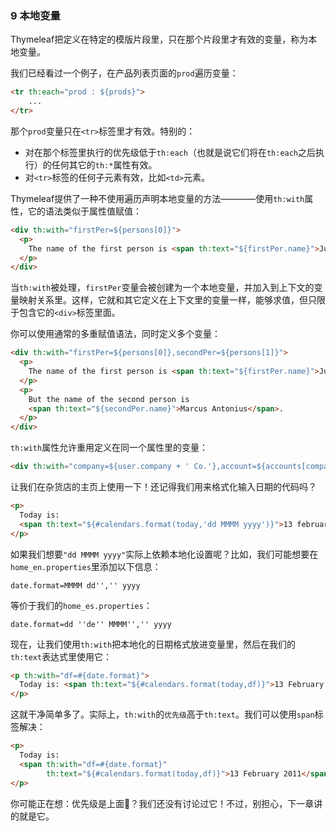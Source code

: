 ### 9 本地变量

Thymeleaf把定义在特定的模版片段里，只在那个片段里才有效的变量，称为本地变量。

我们已经看过一个例子，在产品列表页面的`prod`遍历变量：
```html
<tr th:each="prod : ${prods}">
    ...
</tr>
```
那个`prod`变量只在`<tr>`标签里才有效。特别的：

- 对在那个标签里执行的优先级低于`th:each`（也就是说它们将在`th:each`之后执行）的任何其它的`th:*`属性有效。
- 对`<tr>`标签的任何子元素有效，比如`<td>`元素。

Thymeleaf提供了一种不使用遍历声明本地变量的方法————使用`th:with`属性，它的语法类似于属性值赋值：
```html
<div th:with="firstPer=${persons[0]}">
  <p>
    The name of the first person is <span th:text="${firstPer.name}">Julius Caesar</span>.
  </p>
</div>
```
当`th:with`被处理，`firstPer`变量会被创建为一个本地变量，并加入到上下文的变量映射关系里。这样，它就和其它定义在上下文里的变量一样，能够求值，但只限于包含它的`<div>`标签里面。

你可以使用通常的多重赋值语法，同时定义多个变量：
```html
<div th:with="firstPer=${persons[0]},secondPer=${persons[1]}">
  <p>
    The name of the first person is <span th:text="${firstPer.name}">Julius Caesar</span>.
  </p>
  <p>
    But the name of the second person is 
    <span th:text="${secondPer.name}">Marcus Antonius</span>.
  </p>
</div>
```
`th:with`属性允许重用定义在同一个属性里的变量：
```html
<div th:with="company=${user.company + ' Co.'},account=${accounts[company]}">...</div>
```
让我们在杂货店的主页上使用一下！还记得我们用来格式化输入日期的代码吗？
```html
<p>
  Today is: 
  <span th:text="${#calendars.format(today,'dd MMMM yyyy')}">13 february 2011</span>
</p>
```
如果我们想要`"dd MMMM yyyy"`实际上依赖本地化设置呢？比如，我们可能想要在`home_en.properties`里添加以下信息：
```properties
date.format=MMMM dd'','' yyyy
```
等价于我们的`home_es.properties`：
```properties
date.format=dd ''de'' MMMM'','' yyyy
```
现在，让我们使用`th:with`把本地化的日期格式放进变量里，然后在我们的`th:text`表达式里使用它：
```html
<p th:with="df=#{date.format}">
  Today is: <span th:text="${#calendars.format(today,df)}">13 February 2011</span>
</p>
```
这就干净简单多了。实际上，`th:with`的`优先级`高于`th:text`。我们可以使用`span`标签解决：
```html
<p>
  Today is: 
  <span th:with="df=#{date.format}" 
        th:text="${#calendars.format(today,df)}">13 February 2011</span>
</p>
```
你可能正在想：优先级是上面🤔？我们还没有讨论过它！不过，别担心，下一章讲的就是它。

